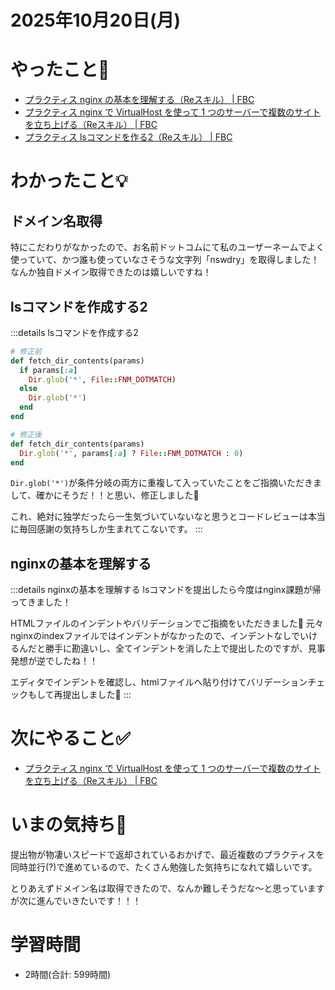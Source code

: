 # 2025年10月20日(月)

# やったこと📝

- [プラクティス nginx の基本を理解する（Reスキル） \| FBC](https://bootcamp.fjord.jp/practices/330)
- [プラクティス nginx で VirtualHost を使って 1 つのサーバーで複数のサイトを立ち上げる（Reスキル） \| FBC](https://bootcamp.fjord.jp/practices/331)
- [プラクティス lsコマンドを作る2（Reスキル） \| FBC](https://bootcamp.fjord.jp/practices/323)

# わかったこと💡

## ドメイン名取得

特にこだわりがなかったので、お名前ドットコムにて私のユーザーネームでよく使っていて、かつ誰も使っていなさそうな文字列「nswdry」を取得しました！なんか独自ドメイン取得できたのは嬉しいですね！

## lsコマンドを作成する2
:::details lsコマンドを作成する2
```ruby
# 修正前
def fetch_dir_contents(params)
  if params[:a]
    Dir.glob('*', File::FNM_DOTMATCH)
  else
    Dir.glob('*')
  end
end

# 修正後
def fetch_dir_contents(params)
  Dir.glob('*', params[:a] ? File::FNM_DOTMATCH : 0)
end
```
`Dir.glob('*')`が条件分岐の両方に重複して入っていたことをご指摘いただきまして、確かにそうだ！！と思い、修正しました🫶

これ、絶対に独学だったら一生気づいていないなと思うとコードレビューは本当に毎回感謝の気持ちしか生まれてこないです。
:::
## nginxの基本を理解する
:::details nginxの基本を理解する
lsコマンドを提出したら今度はnginx課題が帰ってきました！

HTMLファイルのインデントやバリデーションでご指摘をいただきました🙏
元々nginxのindexファイルではインデントがなかったので、インデントなしでいけるんだと勝手に勘違いし、全てインデントを消した上で提出したのですが、見事発想が逆でしたね！！

エディタでインデントを確認し、htmlファイルへ貼り付けてバリデーションチェックもして再提出しました🙌
:::
# 次にやること✅

- [プラクティス nginx で VirtualHost を使って 1 つのサーバーで複数のサイトを立ち上げる（Reスキル） \| FBC](https://bootcamp.fjord.jp/practices/331)

# いまの気持ち🫶

提出物が物凄いスピードで返却されているおかげで、最近複数のプラクティスを同時並行(?)で進めているので、たくさん勉強した気持ちになれて嬉しいです。

とりあえずドメイン名は取得できたので、なんか難しそうだな〜と思っていますが次に進んでいきたいです！！！

# 学習時間

- 2時間(合計: 599時間)
